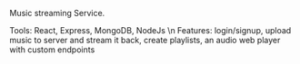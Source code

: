Music streaming Service.

Tools: React, Express, MongoDB, NodeJs \n
Features: login/signup, upload music to server and stream it back, create playlists, an audio web player with custom endpoints

